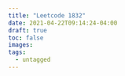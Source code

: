 ```yaml
---
title: "Leetcode 1832"
date: 2021-04-22T09:14:24-04:00
draft: true
toc: false
images:
tags:
  - untagged
---
```



